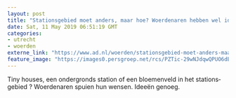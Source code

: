 ```yaml
---
layout: post
title: "Stationsgebied moet anders, maar hoe? Woerdenaren hebben wel ideeën"
date: Sat, 11 May 2019 06:51:19 GMT
categories: 
- utrecht 
- woerden 
externe_link: "https://www.ad.nl/woerden/stationsgebied-moet-anders-maar-hoe-woerdenaren-hebben-wel-ideeen~a996c7ee/"
feature_image: "https://images0.persgroep.net/rcs/PZTic-29wNJdqwQPUO6dBybibXs/diocontent/142878948/_fitwidth/400/?appId=21791a8992982cd8da851550a453bd7f&quality=0.7"
---
```


Tiny houses, een ondergronds station of een bloemenveld in het stations­gebied ? Woerdenaren spuien hun wensen. Ideeën genoeg.
